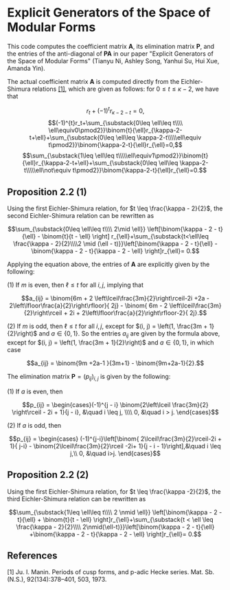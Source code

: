 # Explicit Generators of the Space of Modular Forms
This code computes the coefficient matrix $\mathbf{A}$, its elimination matrix $\mathbf{P}$, and the entries of the anti-diagonal of $\mathbf{PA}$ in our paper "Explicit Generators of the Space of Modular Forms" (Tianyu Ni, Ashley Song, Yanhui Su, Hui Xue, Amanda Yin).

The actual coefficient matrix $\mathbf{A}$ is computed directly from the Eichler-Shimura relations [[1]](#1), which are given as follows: for $0\leq t\leq \kappa-2$, we have that

$$r_t+(-1)^{t}r_{\kappa-2-t}=0,$$
$$(-1)^{t}r_t+\sum_{\substack{0\leq \ell\leq t\\\\ \ell\equiv0\pmod2}}\binom{t}{\ell}r_{\kappa-2-t+\ell}+\sum_{\substack{0\leq \ell\leq \kappa-2-t\\\\\ell\equiv t\pmod2}}\binom{\kappa-2-t}{\ell}r_{\ell}=0,$$
$$\sum_{\substack{1\leq \ell\leq t\\\\\ell\equiv1\pmod2}}\binom{t}{\ell}r_{\kappa-2-t+\ell}+\sum_{\substack{0\leq \ell\leq \kappa-2-t\\\\\ell\not\equiv t\pmod2}}\binom{\kappa-2-t}{\ell}r_{\ell}=0.$$

## Proposition 2.2 (1)

Using the first Eichler-Shimura relation, for $t \leq \frac{\kappa - 2}{2}$, the second Eichler-Shimura relation can be rewritten as

$$\sum_{\substack{0\leq \ell\leq t\\\\ 2\mid \ell}} \left[\binom{\kappa - 2 - t}{\ell} - \binom{t}{t - \ell} \right] r_{\ell}+\sum_{\substack{t<\ell\leq \frac{\kappa - 2}{2}\\\\2 \mid (\ell - t)}}\left[\binom{\kappa - 2 - t}{\ell} -\binom{\kappa - 2 - t}{\kappa - 2 - \ell} \right]r_{\ell}= 0.$$

Applying the equation above, the entries of $\mathbf{A}$ are explicitly given by the following:

(1) If $m$ is even, then $\ell \leq t$ for all $i, j$, implying that

$$a_{ij} = \binom{6m + 2 \left\lceil\frac{3m}{2}\right\rceil-2i +2a - 2\left\lfloor\frac{a}{2}\right\rfloor}{ 2j} - \binom{ 6m - 2 \left\lceil\frac{3m}{2}\right\rceil + 2i + 2\left\lfloor\frac{a}{2}\right\rfloor-2}{ 2j}.$$

(2) If $m$ is odd, then $\ell \leq t$ for all $i, j$, except for $(i, j) = \left(1, \frac{3m + 1}{2}\right)$ and $a \in \{0, 1\}$. So the entries $a_{ij}$ are given by the formula above, except for $(i, j) = \left(1, \frac{3m + 1}{2}\right)$ and $a \in \{0, 1\}$, in which case

$$a_{ij} = \binom{9m +2a-1 }{3m+1} - \binom{9m+2a-1}{2}.$$

The elimination matrix $\mathbf{P}=(p_{ij})_{i, j}$ is given by the following:

(1) If $a$ is even, then 

$$p_{ij} = \begin{cases}(-1)^{j - i} \binom{2\left\lceil \frac{3m}{2} \right\rceil - 2i + 1}{j - i}, &\quad i \leq j, \\\\ 0, &\quad i > j. \end{cases}$$
        
(2) If $a$ is odd, then 

$$p_{ij} = \begin{cases} 
      (-1)^{j-i}\left[\binom{ 2\lceil\frac{3m}{2}\rceil-2i + 1}{ j-i} - \binom{2\lceil\frac{3m}{2}\rceil -2i+ 1}{j - i - 1}\right],&\quad i \leq j,\\
      0, &\quad i>j.
   \end{cases}$$

## Proposition 2.2 (2)

Using the first Eichler-Shimura relation, for $t \leq \frac{\kappa -2}{2}$, the third Eichler-Shimura relation can be rewritten as

$$\sum_{\substack{1\leq \ell\leq t\\\\ 2 \nmid \ell}} \left[\binom{\kappa - 2 - t}{\ell} + \binom{t}{t - \ell} \right]r_{\ell}+\sum_{\substack{t < \ell \leq \frac{\kappa - 2}{2}\\\\ 2\nmid(\ell-t)}}\left[\binom{\kappa - 2 - t}{\ell} +\binom{\kappa - 2 - t}{\kappa - 2 - \ell} \right]r_{\ell}= 0.$$

## References
<a id="1">[1]</a>
Ju. I. Manin. Periods of cusp forms, and p-adic Hecke series. Mat. Sb. (N.S.), 92(134):378–401, 503, 1973.
